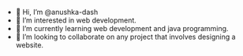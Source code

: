 - 👋 Hi, I’m @anushka-dash
- 👀 I’m interested in web development.
- 🌱 I’m currently learning web development and java programming.
- 💞️ I’m looking to collaborate on any project that involves designing a website.

<!---
anushka-dash/anushka-dash is a ✨ special ✨ repository because its `README.md` (this file) appears on your GitHub profile.
You can click the Preview link to take a look at your changes.
--->
